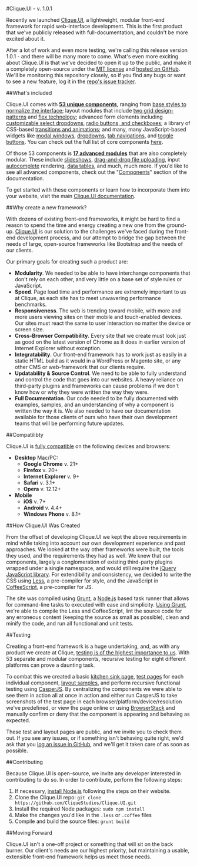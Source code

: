 #Clique.UI - v. 1.0.1

Recently we launched [Clique.UI](http://ui.cliquestudios.com), a lightweight, modular front-end framework for rapid web-interface development. This is the first product that we've publicly released with full-documentation, and couldn't be more excited about it.

After a lot of work and even more testing, we're calling this release version 1.0.1 - and there will be many more to come. What's even more exciting about Clique.UI is that we've decided to open it up to the public, and make it a completely open-source under the [MIT license](http://opensource.org/licenses/MIT) and [hosted on GitHub](https://github.com/CliqueStudios/Clique.UI). We'll be monitoring this repository closely, so if you find any bugs or want to see a new feature, log it in the [repo's issue tracker](https://github.com/CliqueStudios/Clique.UI/issues).

##What's included

Clique.UI comes with **[53 unique components](http://ui.cliquestudios.com/core/)**, ranging from [base styles to normalize the interface](http://ui.cliquestudios.com/core/base); layout modules that include [two grid design-patterns](http://ui.cliquestudios.com/core/grid) and [flex technology](http://ui.cliquestudios.com/core/flexbox); advanced form elements including [customizable select dropdowns](http://ui.cliquestudios.com/core/selects), [radio buttons, and checkboxes](http://ui.cliquestudios.com/core/checkboxes); a library of CSS-based [transitions and animations](http://ui.cliquestudios.com/core/animation); and many, many JavaScript-based widgets like [modal windows](http://ui.cliquestudios.com/core/modal), [dropdowns](http://ui.cliquestudios.com/core/dropdown), [tab navigations](http://ui.cliquestudios.com/core/tab), and [toggle buttons](http://ui.cliquestudios.com/core/toggle). You can check out the full list of core components [here](http://ui.cliquestudios.com/core/).

Of those 53 components is **[17 advanced modules](http://ui.cliquestudios.com/components/)** that are also completely modular. These include [slideshows](http://ui.cliquestudios.com/components/slideshow), [drag-and-drop file uploading](http://ui.cliquestudios.com/components/upload), input [autocomplete](http://ui.cliquestudios.com/components/autocomplete) rendering, [data tables](http://ui.cliquestudios.com/components/datatable), and much, much more. If you'd like to see all advanced components, check out the "[Components](http://ui.cliquestudios.com/components/)" section of the documentation.

To get started with these components or learn how to incorporate them into your website, visit the main [Clique.UI documentation](http://ui.cliquestudios.com/).

##Why create a new framework?

With dozens of existing front-end frameworks, it might be hard to find a reason to spend the time and energy creating a new one from the ground-up. [Clique.UI](http://ui.cliquestudios.com/get-started/about-cliqueui/#what-is-cliqueui) is our solution to the challenges we've faced during the front-end development process, and our attempt to bridge the gap between the needs of large, open-source frameworks like Bootstrap and the needs of our clients.

Our primary goals for creating such a product are:

*	**Modularity**. We needed to be able to have interchange components that don't rely on each other, and very little on a base set of style rules or JavaScript.
*	**Speed**. Page load time and performance are extremely important to us at Clique, as each site has to meet unwavering performance benchmarks.
*	**Responsiveness**. The web is trending toward mobile, with more and more users viewing sites on their mobile and touch-enabled devices. Our sites must react the same to user interaction no matter the device or screen size.
*	**Cross-Browser Compatibility**. Every site that we create must look just as good on the latest version of Chrome as it does in earlier version of Internet Explorer without exception.
*	**Integratability**. Our front-end framework has to work just as easily in a static HTML build as it would in a WordPress or Magento site, or any other CMS or web-framework that our clients require.
*	**Updatability & Source Control**. We need to be able to fully understand and control the code that goes into our websites. A heavy reliance on third-party plugins and frameworks can cause problems if we don't know how or why they were written the way they were.
*	**Full Documentation**. Our code needed to be fully documented with examples, samples, and an understanding of why a component is written the way it is. We also needed to have our documentation available for those clients of ours who have their own development teams that will be performing future updates.

##Compatilibty

Clique.UI is [fully compatible](http://ui.cliquestudios.com/get-started/about-cliqueui/#browser-support) on the following devices and browsers:

* **Desktop** Mac/PC:
	* **Google Chrome** v. 21+
	* **Firefox** v. 20+
	* **Internet Explorer** v. 9+
	* **Safari** v. 3.1+
	* **Opera** v. 12.12+
* **Mobile**
	* **iOS** v. 7+
	* **Android** v. 4.4+
	* **Windows Phone** v. 8.1+

##How Clique.UI Was Created

From the offset of developing Clique.UI we kept the above requirements in mind while taking into account our own development experience and past approaches. We looked at the way other frameworks were built, the tools they used, and the requirements they had as well. We knew that our components, largely a conglomeration of existing third-party plugins wrapped under a single namespace, and would still require the [jQuery JavaScript library](https://jquery.com/). For extendibility and consistency, we decided to write the CSS using [Less](http://lesscss.org/), a pre-compiler for style, and the JavaScript in [CoffeeScript](http://coffeescript.org/), a pre-compiler for JS.

The site was compiled using [Grunt](http://gruntjs.com/), a [Node.js](https://nodejs.org/) based task runner that allows for command-line tasks to executed with ease and simplicity. [Using Grunt](https://github.com/CliqueStudios/Clique.UI/blob/master/Gruntfile.js), we're able to compile the Less and CoffeeScript, lint the source code for any erroneous content (keeping the source as small as possible), clean and minify the code, and run all functional and unit tests.

##Testing

Creating a front-end framework is a huge undertaking, and, as with any product we create at Clique, [testing is of the highest importance to us](http://ui.cliquestudios.com/get-started/tests/). With 53 separate and modular components, recursive testing for eight different platforms can prove a daunting task.

To combat this we created a basic [kitchen sink page](http://ui.cliquestudios.com/tests/overview), [test pages](http://ui.cliquestudios.com/tests/) for each individual component, [layout samples](http://ui.cliquestudios.com/get-started/layouts/), and perform recursive functional testing using [CasperJS](http://casperjs.org/). By centralizing the components we were able to see them in action all at once in action and either run CasperJS to take screenshots of the test page in each browser/platform/device/resolution we've predefined, or view the page online or using [BrowserStack](https://www.browserstack.com/start) and manually confirm or deny that the component is appearing and behaving as expected.

These test and layout pages are public, and we invite you to check them out. If you see any issues, or if something isn't behaving quite right, we'd ask that you [log an issue in GitHub](https://github.com/CliqueStudios/Clique.UI/issues), and we'll get it taken care of as soon as possible.

##Contributing

Because Clique.UI is open-source, we invite any developer interested in contributing to do so. In order to contribute, perform the following steps:

1. If necessary, [install Node.js](https://nodejs.org/) following the steps on their website.
2. Clone the Clique.UI repo: `git clone https://github.com/CliqueStudios/Clique.UI.git`
3. Install the required Node packages: `sudo npm install`
4. Make the changes you'd like in the `.less` or `.coffee` files
5. Compile and build the source files: `grunt build`

##Moving Forward

Clique.UI isn't a one-off project or something that will sit on the back burner. Our client's needs are our highest priority, but maintaining a usable, extensible front-end framework helps us meet those needs.
